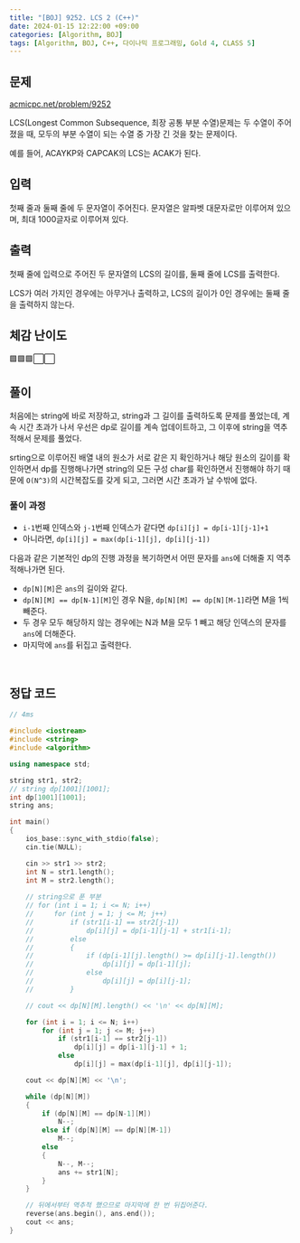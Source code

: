 ```yaml
---
title: "[BOJ] 9252. LCS 2 (C++)"
date: 2024-01-15 12:22:00 +09:00
categories: [Algorithm, BOJ]
tags: [Algorithm, BOJ, C++, 다이나믹 프로그래밍, Gold 4, CLASS 5]
---
```

## **문제**
[acmicpc.net/problem/9252](https://www.acmicpc.net/problem/9252)
<br>

LCS(Longest Common Subsequence, 최장 공통 부분 수열)문제는 두 수열이 주어졌을 때, 모두의 부분 수열이 되는 수열 중 가장 긴 것을 찾는 문제이다.

예를 들어, ACAYKP와 CAPCAK의 LCS는 ACAK가 된다.
<br>

## **입력**
첫째 줄과 둘째 줄에 두 문자열이 주어진다. 문자열은 알파벳 대문자로만 이루어져 있으며, 최대 1000글자로 이루어져 있다.
<br>

## **출력**
첫째 줄에 입력으로 주어진 두 문자열의 LCS의 길이를, 둘째 줄에 LCS를 출력한다.

LCS가 여러 가지인 경우에는 아무거나 출력하고, LCS의 길이가 0인 경우에는 둘째 줄을 출력하지 않는다.
<br>

## **체감 난이도**
🟩🟩🟩⬜⬜
<br>

## **풀이**
처음에는 string에 바로 저장하고, string과 그 길이를 출력하도록 문제를 풀었는데, 계속 시간 초과가 나서 우선은 dp로 길이를 계속 업데이트하고, 그 이후에 string을 역추적해서 문제를 풀었다.

srting으로 이루어진 배열 내의 원소가 서로 같은 지 확인하거나 해당 원소의 길이를 확인하면서 dp를 진행해나가면 string의 모든 구성 char를 확인하면서 진행해야 하기 때문에 `O(N^3)`의 시간복잡도를 갖게 되고, 그러면 시간 초과가 날 수밖에 없다.

### **풀이 과정**
- `i-1`번째 인덱스와 `j-1`번째 인덱스가 같다면 `dp[i][j] = dp[i-1][j-1]+1`
- 아니라면, `dp[i][j] = max(dp[i-1][j], dp[i][j-1])`

다음과 같은 기본적인 dp의 진행 과정을 복기하면서 어떤 문자를 `ans`에 더해줄 지 역추적해나가면 된다.
- `dp[N][M]`은 `ans`의 길이와 같다.
- `dp[N][M] == dp[N-1][M]`인 경우 N을, `dp[N][M] == dp[N][M-1]`라면 M을 1씩 빼준다.
- 두 경우 모두 해당하지 않는 경우에는 N과 M을 모두 1 빼고 해당 인덱스의 문자를 `ans`에 더해준다.
- 마지막에 `ans`를 뒤집고 출력한다.
<br>

## **정답 코드**
```c++
// 4ms

#include <iostream>
#include <string>
#include <algorithm>

using namespace std;

string str1, str2;
// string dp[1001][1001];
int dp[1001][1001];
string ans;

int main()
{
    ios_base::sync_with_stdio(false);
    cin.tie(NULL);

    cin >> str1 >> str2;
    int N = str1.length();
    int M = str2.length();
    
    // string으로 푼 부분
    // for (int i = 1; i <= N; i++)
    //     for (int j = 1; j <= M; j++)
    //         if (str1[i-1] == str2[j-1])
    //             dp[i][j] = dp[i-1][j-1] + str1[i-1];
    //         else
    //         {
    //             if (dp[i-1][j].length() >= dp[i][j-1].length())
    //                 dp[i][j] = dp[i-1][j];
    //             else
    //                 dp[i][j] = dp[i][j-1];
    //         }

    // cout << dp[N][M].length() << '\n' << dp[N][M];

    for (int i = 1; i <= N; i++)
        for (int j = 1; j <= M; j++)
            if (str1[i-1] == str2[j-1])
                dp[i][j] = dp[i-1][j-1] + 1;
            else
                dp[i][j] = max(dp[i-1][j], dp[i][j-1]);

    cout << dp[N][M] << '\n';

    while (dp[N][M])
    {
        if (dp[N][M] == dp[N-1][M])
            N--;
        else if (dp[N][M] == dp[N][M-1])
            M--;
        else
        {
            N--, M--;
            ans += str1[N];
        }
    }

    // 뒤에서부터 역추적 했으므로 마지막에 한 번 뒤집어준다.
    reverse(ans.begin(), ans.end());
    cout << ans;
}
```
